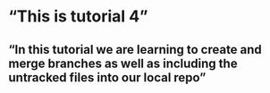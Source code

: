# “This is tutorial 4”

## “In this tutorial we are learning to create and merge branches as well as including the untracked files into our local repo”